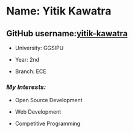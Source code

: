 # Name: Yitik Kawatra
## GitHub username:[yitik-kawatra](https://github.com/yitik-kawatra)

+ University: GGSIPU 
 
+ Year: 2nd 

+ Branch: ECE 

###  *My Interests:* 

+ Open Source Development

+ Web Development

+ Competitive Programming


